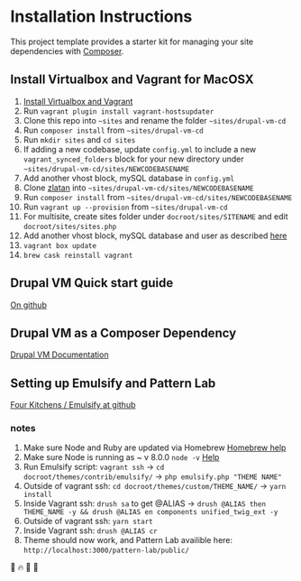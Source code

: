 # Installation Instructions

This project template provides a starter kit for managing your site
dependencies with [Composer](https://getcomposer.org/).

## Install Virtualbox and Vagrant for MacOSX

1. [Install Virtualbox and Vagrant](https://gist.github.com/tomysmile/0618f1aa16341706940ed36b423b431c)
1. Run `vagrant plugin install vagrant-hostsupdater`
1. Clone this repo into `~sites` and rename the folder `~sites/drupal-vm-cd`
1. Run `composer install` from `~sites/drupal-vm-cd`
1. Run `mkdir sites` and `cd sites`
1. If adding a new codebase, update `config.yml` to include a new `vagrant_synced_folders` block for your new directory under `~sites/drupal-vm-cd/sites/NEWCODEBASENAME`
1. Add another vhost block, mySQL database in `config.yml`
1. Clone [zlatan](https://github.com/as-cornell/cucas8zlatan) into `~sites/drupal-vm-cd/sites/NEWCODEBASENAME`
1. Run `composer install` from `~sites/drupal-vm-cd/sites/NEWCODEBASENAME`
1. Run `vagrant up --provision` from `~sites/drupal-vm-cd`
1. For multisite, create sites folder under `docroot/sites/SITENAME` and edit `docroot/sites/sites.php`
1. Add another vhost block, mySQL database and user as described [here](http://docs.drupalvm.com/en/latest/deployment/multisite/)
1. `vagrant box update`
1. `brew cask reinstall vagrant`


## Drupal VM Quick start guide

[On github](https://github.com/geerlingguy/drupal-vm#quick-start-guide)

## Drupal VM as a Composer Dependency

[Drupal VM Documentation](http://docs.drupalvm.com/en/latest/deployment/composer-dependency/)

## Setting up Emulsify and Pattern Lab

[Four Kitchens / Emulsify at github](https://github.com/fourkitchens/emulsify)

### notes

1. Make sure Node and Ruby are updated via Homebrew [Homebrew help](https://docs.brew.sh/FAQ)
1. Make sure Node is running as ~ v 8.0.0 `node -v`  [Help](https://stackoverflow.com/questions/3987683/homebrew-install-specific-version-of-formula)
1. Run Emulsify script: `vagrant ssh` -> `cd docroot/themes/contrib/emulsify/` -> `php emulsify.php "THEME NAME"`
1. Outside of vagrant ssh: `cd docroot/themes/custom/THEME_NAME/` -> `yarn install`
1. Inside Vagrant ssh: `drush sa` to get @ALIAS -> `drush @ALIAS then THEME_NAME -y && drush @ALIAS en components unified_twig_ext -y`
1. Outside of vagrant ssh: `yarn start`
1. Inside Vagrant ssh: `drush @ALIAS cr`
1. Theme should now work, and Pattern Lab availible here: `http://localhost:3000/pattern-lab/public/`

:hankey: :fire: :cactus: :mountain_railway:
